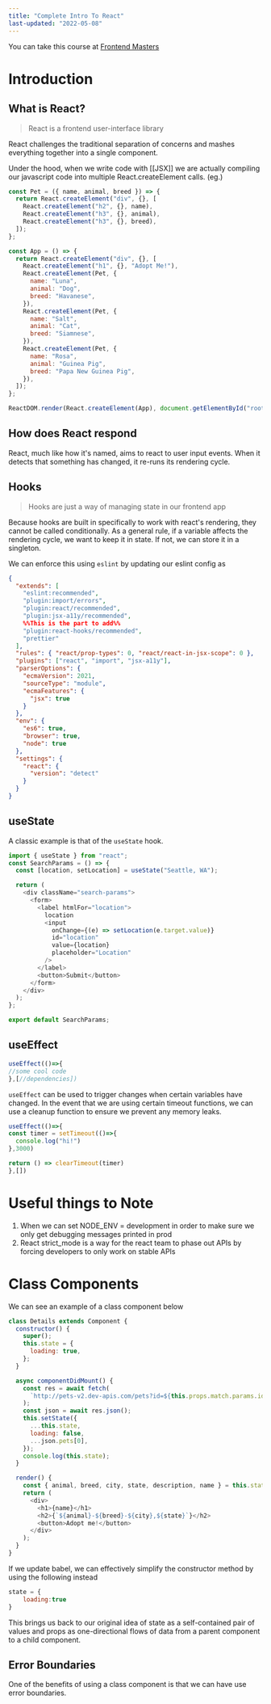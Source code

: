 ```yaml
---
title: "Complete Intro To React"
last-updated: "2022-05-08"
---
```


You can take this course at [Frontend Masters](https://frontendmasters.com/courses/complete-react-v6/)

# Introduction

## What is React?

> React is a frontend user-interface library

React challenges the traditional separation of concerns and mashes everything together into a single component. 

Under the hood, when we write code with [[JSX]] we are actually compiling our javascript code into multiple React.createElement calls. (eg.)

```js
const Pet = ({ name, animal, breed }) => {
  return React.createElement("div", {}, [
    React.createElement("h2", {}, name),
    React.createElement("h3", {}, animal),
    React.createElement("h3", {}, breed),
  ]);
};

const App = () => {
  return React.createElement("div", {}, [
    React.createElement("h1", {}, "Adopt Me!"),
    React.createElement(Pet, {
      name: "Luna",
      animal: "Dog",
      breed: "Havanese",
    }),
    React.createElement(Pet, {
      name: "Salt",
      animal: "Cat",
      breed: "Siamnese",
    }),
    React.createElement(Pet, {
      name: "Rosa",
      animal: "Guinea Pig",
      breed: "Papa New Guinea Pig",
    }),
  ]);
};

ReactDOM.render(React.createElement(App), document.getElementById("root"));

```

## How does React respond

React, much like how it's named, aims to react to user input events. When it detects that something has changed, it re-runs its rendering cycle.


## Hooks
> Hooks are just a way of managing state in our frontend app


Because hooks are built in specifically to work with react's rendering, they cannot be called conditionally. As a general rule, if a variable affects the rendering cycle, we want to keep it in state. If not, we can store it in a singleton.

We can enforce this using `eslint` by updating our eslint config as 

```json
{
  "extends": [
    "eslint:recommended",
    "plugin:import/errors",
    "plugin:react/recommended",
    "plugin:jsx-a11y/recommended",
    %%This is the part to add%%
    "plugin:react-hooks/recommended",
    "prettier"
  ],
  "rules": { "react/prop-types": 0, "react/react-in-jsx-scope": 0 },
  "plugins": ["react", "import", "jsx-a11y"],
  "parserOptions": {
    "ecmaVersion": 2021,
    "sourceType": "module",
    "ecmaFeatures": {
      "jsx": true
    }
  },
  "env": {
    "es6": true,
    "browser": true,
    "node": true
  },
  "settings": {
    "react": {
      "version": "detect"
    }
  }
}
```


## useState

A classic example is that of the `useState` hook. 

```js
import { useState } from "react";
const SearchParams = () => {
  const [location, setLocation] = useState("Seattle, WA");

  return (
    <div className="search-params">
      <form>
        <label htmlFor="location">
          location
          <input
            onChange={(e) => setLocation(e.target.value)}
            id="location"
            value={location}
            placeholder="Location"
          />
        </label>
        <button>Submit</button>
      </form>
    </div>
  );
};

export default SearchParams;
```

## useEffect

```js
useEffect(()=>{
//some cool code
},[//dependencies])


```

`useEffect` can be used to trigger changes when certain variables have changed. In the event that we are using certain timeout functions, we can use a cleanup function to ensure we prevent any memory leaks.

```js
useEffect(()=>{
const timer = setTimeout(()=>{
  console.log("hi!")
},3000)

return () => clearTimeout(timer)
},[])
```


# Useful things to Note

1. When we can set NODE_ENV = development in order to make sure we only get debugging messages printed in prod
2. React strict_mode is a way for the react team to phase out APIs by forcing developers to only work on stable APIs


# Class Components

We can see an example of a class component below

```js
class Details extends Component {
  constructor() {
    super();
    this.state = {
      loading: true,
    };
  }

  async componentDidMount() {
    const res = await fetch(
      `http://pets-v2.dev-apis.com/pets?id=${this.props.match.params.id}`
    );
    const json = await res.json();
    this.setState({
      ...this.state,
      loading: false,
      ...json.pets[0],
    });
    console.log(this.state);
  }

  render() {
    const { animal, breed, city, state, description, name } = this.state;
    return (
      <div>
        <h1>{name}</h1>
        <h2>{`${animal}-${breed}-${city},${state}`}</h2>
        <button>Adopt me!</button>
      </div>
    );
  }
}
```

If we update babel, we can effectively simplify the constructor method by using the following instead

```js
state = {
	loading:true
}
```

This brings us back to our original idea of state as a self-contained pair of values and props as one-directional flows of data from a parent component to a child component.

## Error Boundaries
One of the benefits of using a class component is that we can have use error boundaries.



